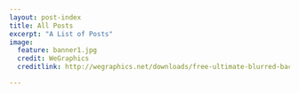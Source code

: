 ```yaml
---
layout: post-index
title: All Posts
excerpt: "A List of Posts"
image:
  feature: banner1.jpg
  credit: WeGraphics
  creditlink: http://wegraphics.net/downloads/free-ultimate-blurred-background-pack/

---
```

